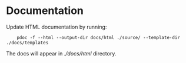Documentation
==================
Update HTML documentation by running:

```
    pdoc -f --html --output-dir docs/html ./source/ --template-dir ./docs/templates
```
    
The docs will appear in _./docs/html_ directory.